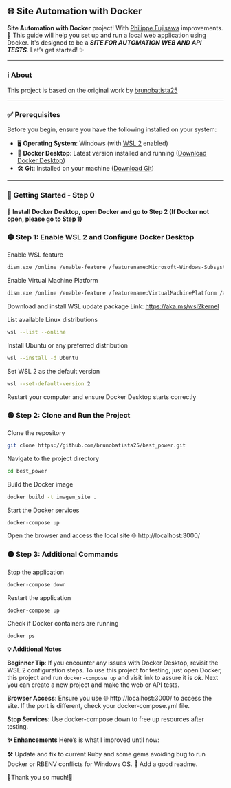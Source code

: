 ## 🌐 Site Automation with Docker

**Site Automation with Docker** project! With [Philippe Fujisawa](https://github.com/philfujisawa) improvements.
🚀 This guide will help you set up and run a local web application using Docker.
It's designed to be a ***SITE FOR AUTOMATION WEB AND API TESTS***. Let’s get started! ✨

---

### ℹ️ About

This project is based on the original work by [brunobatista25](https://github.com/brunobatista25)

---

### ✅ Prerequisites

Before you begin, ensure you have the following installed on your system:
- 🖥️ **Operating System**: Windows (with [WSL 2](https://learn.microsoft.com/en-us/windows/wsl/) enabled)
- 🐋 **Docker Desktop**: Latest version installed and running ([Download Docker Desktop](https://www.docker.com/products/docker-desktop))
- 🛠️ **Git**: Installed on your machine ([Download Git](https://git-scm.com/))

---

### 🚀 Getting Started - Step 0

#### 🐳 Install Docker Desktop, open Docker and go to Step 2 (If Docker not open, please go to Step 1)

### 🟡 Step 1: Enable WSL 2 and Configure Docker Desktop

Enable WSL feature
```bash
dism.exe /online /enable-feature /featurename:Microsoft-Windows-Subsystem-Linux /all /norestart
```
Enable Virtual Machine Platform
```bash
dism.exe /online /enable-feature /featurename:VirtualMachinePlatform /all /norestart
```
Download and install WSL update package
Link: https://aka.ms/wsl2kernel

List available Linux distributions
```bash
wsl --list --online
```
Install Ubuntu or any preferred distribution
```bash
wsl --install -d Ubuntu
```
Set WSL 2 as the default version
```bash
wsl --set-default-version 2
```
Restart your computer and ensure Docker Desktop starts correctly

### 🟢 Step 2: Clone and Run the Project

Clone the repository
```bash
git clone https://github.com/brunobatista25/best_power.git
```
Navigate to the project directory
```bash
cd best_power
```
Build the Docker image
```bash
docker build -t imagem_site .
```
Start the Docker services
```bash
docker-compose up
```
Open the browser and access the local site
🌐 http://localhost:3000/

### 🟠 Step 3: Additional Commands

Stop the application
```bash
docker-compose down
```
Restart the application
```bash
docker-compose up
```
Check if Docker containers are running
```bash
docker ps
```
**💡 Additional Notes**

**Beginner Tip**: If you encounter any issues with Docker Desktop, revisit the WSL 2 configuration steps.
To use this project for testing, just open Docker, this project and run ```docker-compose up``` and visit link to assure it is ***ok***.
Next you can create a new project and make the web or API tests.

**Browser Access**: Ensure you use 🌐 http://localhost:3000/ to access the site. If the port is different, check your docker-compose.yml file.

**Stop Services**: Use docker-compose down to free up resources after testing.

**✨ Enhancements**
Here’s is what I improved until now:

🛠️ Update and fix to current Ruby and some gems avoiding bug to run Docker or RBENV conflicts for Windows OS.
🤖 Add a good readme.

🤝Thank you so much!🤝